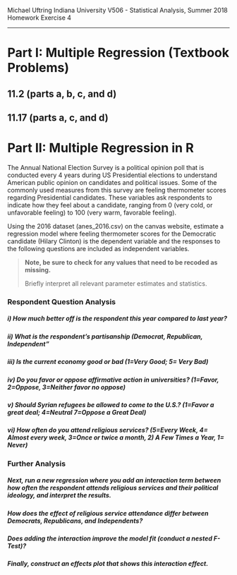 Michael Uftring
Indiana University
V506 - Statistical Analysis, Summer 2018
Homework Exercise 4

-----

# Part I: Multiple Regression (Textbook Problems)

## 11.2 (parts a, b, c, and d)

## 11.17 (parts a, c, and d)

# Part II: Multiple Regression in R

The Annual National Election Survey is a political opinion poll that is conducted every 4 years during US Presidential elections to understand American public opinion on candidates and political issues. Some of the commonly used measures from this survey are feeling thermometer scores regarding Presidential candidates. These variables ask respondents to indicate how they feel about a candidate, ranging from 0 (very cold, or unfavorable feeling) to 100 (very warm, favorable feeling).

Using the 2016 dataset (anes_2016.csv) on the canvas website, estimate a regression model where feeling thermometer scores for the Democratic candidate (Hilary Clinton) is the dependent variable and the responses to the following questions are included as independent variables.

> **Note, be sure to check for any values that need to be recoded as missing.**
>
> Briefly interpret all relevant parameter estimates and statistics.

### Respondent Question Analysis

##### i) How much better off is the respondent this year compared to last year?

##### ii) What is the respondent’s partisanship (Democrat, Republican, Independent”

##### iii) Is the current economy good or bad (1=Very Good; 5= Very Bad)

##### iv) Do you favor or oppose affirmative action in universities? (1=Favor, 2=Oppose, 3=Neither favor no oppose)

##### v) Should Syrian refugees be allowed to come to the U.S.? (1=Favor a great deal; 4=Neutral 7=Oppose a Great Deal)

##### vi) How often do you attend religious services? (5=Every Week, 4= Almost every week, 3=Once or twice a month, 2) A Few Times a Year, 1= Never)

### Further Analysis

##### Next, run a new regression where you add an interaction term between how often the respondent attends religious services and their political ideology, and interpret the results.

##### How does the effect of religious service attendance differ between Democrats, Republicans, and Independents?

##### Does adding the interaction improve the model fit (conduct a nested F-Test)?

##### Finally, construct an effects plot that shows this interaction effect.
